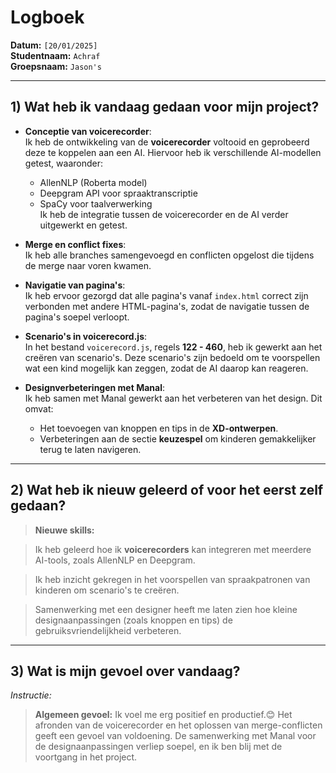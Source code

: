 # Logboek

**Datum:** `[20/01/2025]`  
**Studentnaam:** `Achraf`  
**Groepsnaam:** `Jason's`

---

## 1) Wat heb ik vandaag gedaan voor mijn project?

- **Conceptie van voicerecorder**:  
  Ik heb de ontwikkeling van de **voicerecorder** voltooid en geprobeerd deze te koppelen aan een AI. Hiervoor heb ik verschillende AI-modellen getest, waaronder:

  - AllenNLP (Roberta model)
  - Deepgram API voor spraaktranscriptie
  - SpaCy voor taalverwerking  
    Ik heb de integratie tussen de voicerecorder en de AI verder uitgewerkt en getest.

- **Merge en conflict fixes**:  
  Ik heb alle branches samengevoegd en conflicten opgelost die tijdens de merge naar voren kwamen.

- **Navigatie van pagina's**:  
  Ik heb ervoor gezorgd dat alle pagina's vanaf `index.html` correct zijn verbonden met andere HTML-pagina's, zodat de navigatie tussen de pagina's soepel verloopt.

- **Scenario's in voicerecord.js**:  
  In het bestand `voicerecord.js`, regels **122 - 460**, heb ik gewerkt aan het creëren van scenario's. Deze scenario's zijn bedoeld om te voorspellen wat een kind mogelijk kan zeggen, zodat de AI daarop kan reageren.

- **Designverbeteringen met Manal**:  
  Ik heb samen met Manal gewerkt aan het verbeteren van het design. Dit omvat:
  - Het toevoegen van knoppen en tips in de **XD-ontwerpen**.
  - Verbeteringen aan de sectie **keuzespel** om kinderen gemakkelijker terug te laten navigeren.

---

## 2) Wat heb ik nieuw geleerd of voor het eerst zelf gedaan?

> **Nieuwe skills:**

> Ik heb geleerd hoe ik **voicerecorders** kan integreren met meerdere AI-tools, zoals AllenNLP en Deepgram.

> Ik heb inzicht gekregen in het voorspellen van spraakpatronen van kinderen om scenario's te creëren.

> Samenwerking met een designer heeft me laten zien hoe kleine designaanpassingen (zoals knoppen en tips) de gebruiksvriendelijkheid verbeteren.

---

## 3) Wat is mijn gevoel over vandaag?

_Instructie:_

> **Algemeen gevoel:**
> Ik voel me erg positief en productief.😊
> Het afronden van de voicerecorder en het oplossen van merge-conflicten geeft een gevoel van voldoening. De samenwerking met Manal voor de designaanpassingen verliep soepel, en ik ben blij met de voortgang in het project.
